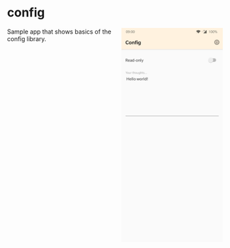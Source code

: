 # config

<img alt="Main screen: handling notification" align="right" height="500"
   src="https://github.com/AChep/config/raw/master/sample/figures/screenshot.jpg" />

Sample app that shows basics of the config library.
